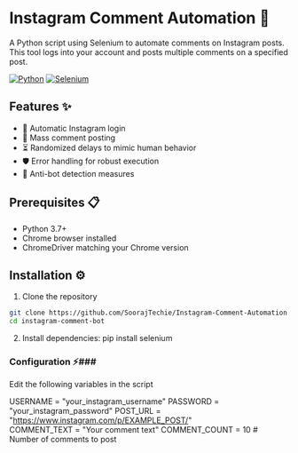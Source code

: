 # Instagram Comment Automation 🤖

A Python script using Selenium to automate comments on Instagram posts. This tool logs into your account and posts multiple comments on a specified post.

[![Python](https://img.shields.io/badge/Python-3.7%2B-blue)](https://www.python.org/)
[![Selenium](https://img.shields.io/badge/Selenium-4.0%2B-orange)](https://www.selenium.dev/)

## Features ✨
- 🔐 Automatic Instagram login
- 💬 Mass comment posting
- ⏳ Randomized delays to mimic human behavior
- 🛡️ Error handling for robust execution
- 🚫 Anti-bot detection measures

## Prerequisites 📋
- Python 3.7+
- Chrome browser installed
- ChromeDriver matching your Chrome version

## Installation ⚙️

1. Clone the repository
```bash
git clone https://github.com/SoorajTechie/Instagram-Comment-Automation.git
cd instagram-comment-bot
```
2. Install dependencies:
   pip install selenium


### Configuration ⚡###
Edit the following variables in the script 

USERNAME = "your_instagram_username"
PASSWORD = "your_instagram_password"
POST_URL = "https://www.instagram.com/p/EXAMPLE_POST/"  
COMMENT_TEXT = "Your comment text"
COMMENT_COUNT = 10  # Number of comments to post
